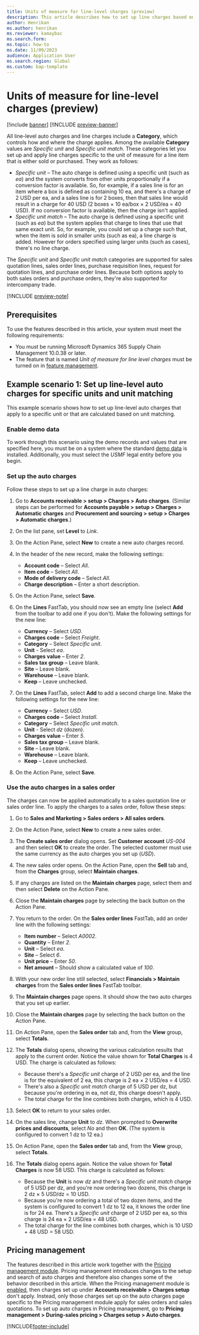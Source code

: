 ```yaml
---
title: Units of measure for line-level charges (preview)
description: This article describes how to set up line charges based on specific units and unit matches. This capability applies to both sales orders and purchase orders.
author: Henrikan
ms.author: henrikan
ms.reviewer: kamaybac
ms.search.form:
ms.topic: how-to
ms.date: 11/09/2023
audience: Application User
ms.search.region: Global
ms.custom: bap-template
---
```


# Units of measure for line-level charges (preview)

[!include [banner](../includes/banner.md)]
[!INCLUDE [preview-banner](../includes/preview-banner.md)]

<!--KFM: Preview until 10.0.38 GA -->

All line-level auto charges and line charges include a **Category**, which controls how and where the charge applies. Among the available **Category** values are *Specific unit* and *Specific unit match*. These categories let you set up and apply line charges specific to the unit of measure for a line item that is either sold or purchased. They work as follows:

- *Specific unit* – The auto charge is defined using a specific unit (such as *ea*) and the system converts from other units proportionally if a conversion factor is available. So, for example, if a sales line is for an item where a box is defined as containing 10 ea, and there's a charge of 2 USD per ea, and a sales line is for 2 boxes, then that sales line would result in a charge for 40 USD (2 boxes &times; 10 ea/box &times; 2 USD/ea = 40 USD). If no conversion factor is available, then the charge isn't applied.
- *Specific unit match* – The auto charge is defined using a specific unit (such as *ea*) but the system applies that charge to lines that use that same exact unit. So, for example, you could set up a charge such that, when the item is sold in smaller units (such as ea), a line charge is added. However for orders specified using larger units (such as cases), there's no line charge.

The *Specific unit* and *Specific unit match* categories are supported for sales quotation lines, sales order lines, purchase requisition lines, request for quotation lines, and purchase order lines. Because both options apply to both sales orders and purchase orders, they're also supported for intercompany trade.

[!INCLUDE [preview-note](../includes/preview-note.md)]

## Prerequisites

To use the features described in this article, your system must meet the following requirements:

- You must be running Microsoft Dynamics 365 Supply Chain Management 10.0.38 or later.
- The feature that is named *Unit of measure for line level charges* must be turned on in [feature management](../../fin-ops-core/fin-ops/get-started/feature-management/feature-management-overview.md).

## Example scenario 1: Set up line-level auto charges for specific units and unit matching

This example scenario shows how to set up line-level auto charges that apply to a specific unit or that are calculated based on unit matching.

### Enable demo data

To work through this scenario using the demo records and values that are specified here, you must be on a system where the standard [demo data](../../fin-ops-core/fin-ops/get-started/demo-data.md) is installed. Additionally, you must select the *USMF* legal entity before you begin.

### Set up the auto charges

Follow these steps to set up a line charge in auto charges:

1. Go to **Accounts receivable \> setup \> Charges \> Auto charges**. (Similar steps can be performed for **Accounts payable \> setup \> Charges \> Automatic charges** and **Procurement and sourcing \> setup \> Charges \> Automatic charges**.)  
1. On the list pane, set **Level** to *Link*.
1. On the Action Pane, select **New** to create a new auto charges record.
1. In the header of the new record, make the following settings:
    - **Account code** – Select *All*.
    - **Item code** – Select *All*.
    - **Mode of delivery code** – Select *All*.
    - **Charge description** – Enter a short description.

1. On the Action Pane, select **Save**.
1. On the **Lines** FastTab, you should now see an empty line (select **Add** from the toolbar to add one if you don't). Make the following settings for the new line:

    - **Currency** – Select *USD*.
    - **Charges code** – Select *Freight*.
    - **Category** – Select *Specific unit*.
    - **Unit** - Select *ea*.
    - **Charges value** – Enter *2*.
    - **Sales tax group** – Leave blank.
    - **Site** – Leave blank.
    - **Warehouse** – Leave blank.
    - **Keep** – Leave unchecked.

1. On the **Lines** FastTab, select **Add** to add a second charge line. Make the following settings for the new line:

    - **Currency** – Select *USD*.
    - **Charges code** – Select *Install*.
    - **Category** – Select *Specific unit match*.
    - **Unit** - Select *dz* (dozen).
    - **Charges value** – Enter *5*.
    - **Sales tax group** – Leave blank.
    - **Site** – Leave blank.
    - **Warehouse** – Leave blank.
    - **Keep** – Leave unchecked.
1. On the Action Pane, select **Save**.

### Use the auto charges in a sales order

The charges can now be applied automatically to a sales quotation line or sales order line. To apply the charges to a sales order, follow these steps:

1. Go to **Sales and Marketing \> Sales orders \> All sales orders**.
1. On the Action Pane, select **New** to create a new sales order.
1. The **Create sales order** dialog opens. Set **Customer account** *US-004* and then select **OK** to create the order. The selected customer must use the same currency as the auto charges you set up (*USD*).
1. The new sales order opens. On the Action Pane, open the **Sell** tab and, from the **Charges** group, select **Maintain charges**.
1. If any charges are listed on the **Maintain charges** page, select them and then select **Delete** on the Action Pane.
1. Close the **Maintain charges** page by selecting the back button on the Action Pane.
1. You return to the order. On the **Sales order lines** FastTab, add an order line with the following settings:
    - **Item number** – Select *A0002*.
    - **Quantity** – Enter *2*.
    - **Unit** – Select *ea*.
    - **Site** – Select *6*.
    - **Unit price** – Enter *50*.
    - **Net amount** – Should show a calculated value of *100*.

1. With your new order line still selected, select **Financials \> Maintain charges** from the **Sales order lines** FastTab toolbar.
1. The **Maintain charges** page opens. It should show the two auto charges that you set up earlier.
1. Close the **Maintain charges** page by selecting the back button on the Action Pane.
1. On Action Pane, open the **Sales order** tab and, from the **View** group, select **Totals**.
1. The **Totals** dialog opens, showing the various calculation results that apply to the current order. Notice the value shown for **Total Charges** is 4 USD. The charge is calculated as follows:
    - Because there's a *Specific unit* charge of 2 USD per ea, and the line is for the equivalent of 2 ea, this charge is 2 ea &times; 2 USD/ea = 4 USD.
    - There's also a *Specific unit match* charge of 5 USD per dz, but because you're ordering in ea, not dz, this charge doesn't apply.
    - The total charge for the line combines both charges, which is 4 USD.

1. Select **OK** to return to your sales order.
1. On the sales line, change **Unit** to *dz*. When prompted to **Overwrite prices and discounts**, select *No* and then **OK**. (The system is configured to convert 1 dz to 12 ea.)
1. On Action Pane, open the **Sales order** tab and, from the **View** group, select **Totals**.
1. The **Totals** dialog opens again. Notice the value shown for **Total Charges** is now 58 USD. This charge is calculated as follows:
    - Because the **Unit** is now *dz* and there's a *Specific unit match* charge of 5 USD per dz, and you're now ordering two dozens, this charge is 2 dz &times; 5 USD/dz = 10 USD.
    - Because you're now ordering a total of two dozen items, and the system is configured to convert 1 dz to 12 ea, it knows the order line is for 24 ea. There's a *Specific unit* charge of 2 USD per ea, so this charge is 24 ea &times; 2 USD/ea = 48 USD.
    - The total charge for the line combines both charges, which is 10 USD &plus; 48 USD = 58 USD.

## Pricing management

The features described in this article work together with the [Pricing management module](../pricing-management/pricing-management-overview.md). Pricing management introduces changes to the setup and search of auto charges and therefore also changes some of the behavior described in this article. When the Pricing management module is [enabled](../pricing-management/pricing-management-enable.md), then charges set up under **Accounts receivable \> Charges setup** don't apply. Instead, only those charges set up on the auto charges page specific to the Pricing management module apply for sales orders and sales quotations. To set up auto charges in Pricing management, go to **Pricing management \> During-sales pricing \> Charges setup \> Auto charges**.

[!INCLUDE[footer-include](../../includes/footer-banner.md)]
